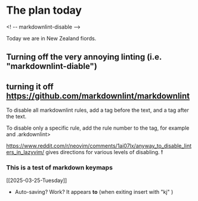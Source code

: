 # The plan today

<! -- markdownlint-disable -->

Today we are in New Zealand fiords.

## Turning off the very annoying linting (i.e. "markdownlint-diable")

## turning it off <https://github.com/markdownlint/markdownlint>

To disable all markdownlint rules, add a <!-- markdownlint-disable --> tag before the text, and a <!-- markdownlint-enable --> tag after the text.

To disable only a specific rule, add the rule number to the tag, for example <!-- markdownlint-disable MD044 --> and <!-- markdownlint-enable MD044 -->.arkdownlint>

<https://www.reddit.com/r/neovim/comments/1ai07lx/anyway_to_disable_linters_in_lazyvim/> gives directions for various levels of disabling. **!**

### This is a test of markdown keymaps

[[2025-03-25-Tuesday]]

- Auto-saving? Work? It appears **to** (when exiting insert with "kj" )
